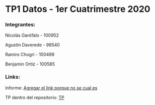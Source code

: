 # TP1 Datos - 1er Cuatrimestre 2020

### Integrantes: 

Nicolás Garófalo - 100952

Agustin Daverede - 98540

Ramiro Chogri - 100499

Benjamin Ortiz - 100585

### Links:

Informe: [Agregar el link porque no se cual es]()

TP dentro del repositorio: [TP](TP1.ipynb)
